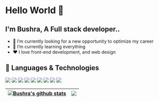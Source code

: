 # Hello World 👋

## I'm Bushra, A Full stack developer..

- 🔭 I’m currently looking for a new opportunity to optimize my career
- 🌱 I’m currently learning everything
- ❤️ I love front-end development, and web design

## 🧰 Languages & Technologies
![](https://img.shields.io/badge/JavaScript-F7DF1E?style=for-the-badge&logo=javascript&logoColor=black)
![](https://img.shields.io/badge/HTML5-E34F26?style=for-the-badge&logo=html5&logoColor=white)
![](https://img.shields.io/badge/CSS3-1572B6?style=for-the-badge&logo=css3&logoColor=white)
![](https://img.shields.io/badge/Sass-CC6699?style=for-the-badge&logo=sass&logoColor=white)
![](https://img.shields.io/badge/Bootstrap-563D7C?style=for-the-badge&logo=bootstrap&logoColor=white)
![](https://img.shields.io/badge/React-20232A?style=for-the-badge&logo=react&logoColor=61DAFB)
![](https://img.shields.io/badge/Node.js-339933?style=for-the-badge&logo=nodedotjs&logoColor=white)
![](https://img.shields.io/badge/MySQL-005C84?style=for-the-badge&logo=mysql&logoColor=white)
![](https://img.shields.io/badge/Figma-F24E1E?style=for-the-badge&logo=figma&logoColor=white)
<br />

| <a href="https://github.com/bushra1997/github-readme-stats"><img align="center" src="https://github-readme-stats.vercel.app/api?username=bushra1997&show_icons=true&include_all_commits=true&theme=buefy&hide_border=true" alt="Bushra's github stats" /></a> | <a href="https://github.com/bushra1997/github-readme-stats"><img align="center" src="https://github-readme-stats.vercel.app/api/top-langs/?username=bushra1997&layout=compact&theme=buefy&hide_border=true" /></a> |
| ------------- | ------------- |

